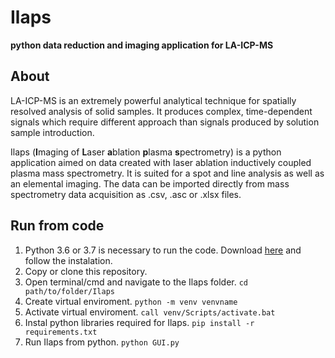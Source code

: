 # Ilaps
**python data reduction and imaging application for LA-ICP-MS**

## About
LA-ICP-MS is an extremely powerful analytical technique for spatially resolved analysis of solid samples. It produces complex, time-dependent signals which require different approach than signals produced by solution sample introduction. 

Ilaps (**I**maging of **L**aser **a**blation **p**lasma **s**pectrometry) is a python application aimed on data created with laser ablation inductively coupled plasma mass spectrometry. It is suited for a spot and line analysis as well as an elemental imaging. The data can be imported directly from mass spectrometry data acquisition as .csv, .asc or .xlsx files.

## Run from code 

1. Python 3.6 or 3.7 is necessary to run the code. Download [here](https://www.python.org/downloads/) and follow the instalation.
2. Copy or clone this repository.
3. Open terminal/cmd and navigate to the Ilaps folder.
   `cd path/to/folder/Ilaps`
4. Create virtual enviroment. 
   `python -m venv venvname`
5. Activate virtual enviroment. 
   `call venv/Scripts/activate.bat`
6. Instal python libraries required for Ilaps.
   `pip install -r requirements.txt`
6. Run Ilaps from python.
   `python GUI.py`
